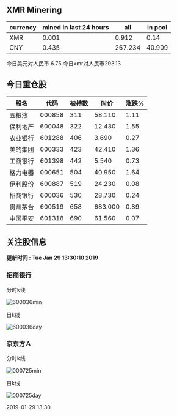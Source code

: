 ## XMR Minering

|currency|mined in last 24 hours|all|in pool|
|---|---|---|---|
|XMR|0.001|0.912|0.14|
|CNY|0.435|267.234|40.909|

今日美元对人民币 6.75	今日xmr对人民币293.13


## 今日重仓股 

|股名|代码|被持数|时价|涨跌%|
|---|---|---|---|---|
|五粮液|000858|311|58.110|1.11|
|保利地产|600048|322|12.430|1.55|
|农业银行|601288|406|3.690|0.27|
|美的集团|000333|423|42.410|1.36|
|工商银行|601398|442|5.540|0.73|
|格力电器|000651|504|40.950|1.64|
|伊利股份|600887|519|24.230|0.08|
|招商银行|600036|530|28.730|0.24|
|贵州茅台|600519|658|683.000|0.89|
|中国平安|601318|690|61.560|0.07|

## 关注股信息
**更新时间 : Tue Jan 29 13:30:10 2019**
### 招商银行 
分时k线

![600036min](http://image.sinajs.cn/newchart/min/n/sh600036.gif)

日k线

![600036day](http://image.sinajs.cn/newchart/daily/n/sh600036.gif)

### 京东方Ａ 
分时k线

![000725min](http://image.sinajs.cn/newchart/min/n/sz000725.gif)

日k线

![000725day](http://image.sinajs.cn/newchart/daily/n/sz000725.gif)

2019-01-29 13:30